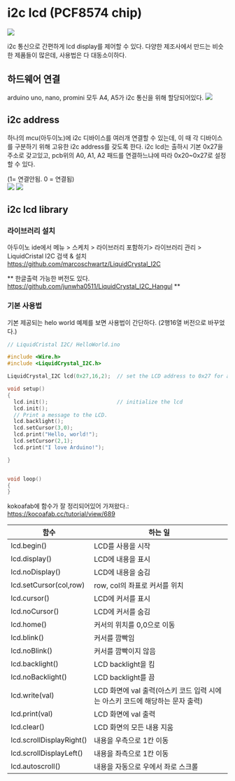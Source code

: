 # i2c lcd (PCF8574 chip)
![](http://makeshare.org/data/editor/1808/7595aa66b97a8262ba54081667a4c0aa_1534685901_35.jpg)

i2c 통신으로 간편하게 lcd display를 제어할 수 있다. 다양한 제조사에서 만드는 비슷한 제품들이 많은데, 사용법은 다 대동소이하다.

## 하드웨어 연결
arduino uno, nano, promini 모두 A4, A5가 i2c 통신을 위해 할당되어있다.
![](http://www.4tronix.co.uk/arduino/pictures/i2c_03.jpg)

## i2c address
하나의 mcu(아두이노)에 i2c 디바이스를 여러개 연결할 수 있는데, 이 때 각 디바이스를 구분하기 위해 고유한 i2c address를 갖도록 한다. i2c lcd는 출하시 기본 0x27을 주소로 갖고있고, pcb위의 A0, A1, A2 패드를 연결하느냐에 따라 0x20~0x27로 설정할 수 있다. <br>

(1= 연결안됨. 0 = 연결됨) <br>
![](http://www.ardumotive.com/uploads/1/2/7/2/12726513/screenshot-6_3.png)
![](http://www.microsolution.com.pk/wp-content/uploads/2017/11/I2C-Lcd-Module.jpg)

## i2c lcd library
### 라이브러리 설치
아두이노 ide에서 메뉴 > 스케치 > 라이브러리 포함하기> 라이브러리 관리 > LiquidCristal I2C 검색 & 설치
https://github.com/marcoschwartz/LiquidCrystal_I2C

** 한글출력 가능한 버전도 있다. https://github.com/junwha0511/LiquidCrystal_I2C_Hangul **

### 기본 사용법
기본 제공되는 helo world 예제를 보면 사용법이 간단하다. (2행16열 버전으로 바꾸었다.)
```c++
// LiquidCristal I2C/ HelloWorld.ino

#include <Wire.h>
#include <LiquidCrystal_I2C.h>

LiquidCrystal_I2C lcd(0x27,16,2);  // set the LCD address to 0x27 for a 16 chars and 2 line display

void setup()
{
  lcd.init();                      // initialize the lcd
  lcd.init();
  // Print a message to the LCD.
  lcd.backlight();
  lcd.setCursor(3,0);
  lcd.print("Hello, world!");
  lcd.setCursor(2,1);
  lcd.print("I love Arduino!");

}


void loop()
{
}
```
kokoafab에 함수가 잘 정리되어있어 가져왔다.: https://kocoafab.cc/tutorial/view/689

|함수|하는 일|
|--|--|
|lcd.begin()|	LCD를 사용을 시작|
|lcd.display()|	LCD에 내용을 표시|
|lcd.noDisplay()|	LCD에 내용을 숨김|
|lcd.setCursor(col,row)|	row, col의 좌표로 커서를 위치|
|lcd.cursor()|	LCD에 커서를 표시|
|lcd.noCursor()|	LCD에 커서를 숨김|
|lcd.home()|	커서의 위치를 0,0으로 이동|
|lcd.blink()|	커서를 깜빡임|
|lcd.noBlink()|	커서를 깜빡이지 않음|
|lcd.backlight()|	LCD backlight을 킴|
|lcd.noBacklight()|	LCD backlight를 끔|
|lcd.write(val)|	LCD 화면에 val 출력(아스키 코드 입력 시에는 아스키 코드에 해당하는 문자 출력)|
|lcd.print(val)|	LCD 화면에 val 출력|
|lcd.clear()|	LCD 화면의 모든 내용 지움|
|lcd.scrollDisplayRight()|	내용을 우측으로 1칸 이동|
|lcd.scrollDisplayLeft()|	내용을 좌측으로 1칸 이동|
|lcd.autoscroll()|	내용을 자동으로 우에서 좌로 스크롤|
